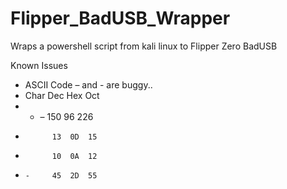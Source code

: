 # Flipper_BadUSB_Wrapper
Wraps a powershell script from kali linux to Flipper Zero BadUSB


Known Issues

- ASCII Code – and - are buggy..
-   Char	Dec	Hex	Oct
- - –	    150	96	226
-	        13  0D	15
-	        10  0A	12
-	  -     45  2D	55
